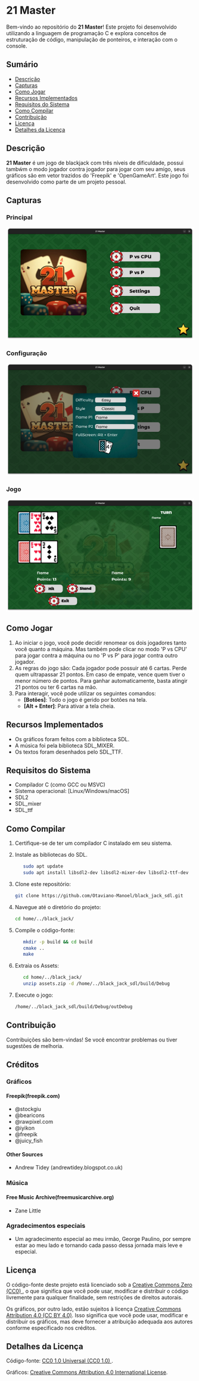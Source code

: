 # 21 Master

Bem-vindo ao repositório do **21 Master**! Este projeto foi desenvolvido utilizando a linguagem de programação C e explora conceitos de estruturação de código, manipulação de ponteiros, e interação com o console.

## Sumário

- [Descrição](#descrição)
- [Capturas](#capturas)
- [Como Jogar](#como-jogar)
- [Recursos Implementados](#recursos-implementados)
- [Requisitos do Sistema](#requisitos-do-sistema)
- [Como Compilar](#como-compilar)
- [Contribuição](#contribuição)
- [Licença](#licença)
- [Detalhes da Licença](#detalhes-da-licença)

## Descrição

**21 Master** é um jogo de blackjack com três níveis de dificuldade, possui tambẃm o modo jogador contra jogador para jogar com seu amigo, seus gráficos são em vetor trazidos do 'Freepik' e 'OpenGameArt'. Este jogo foi desenvolvido como parte de um projeto pessoal.

## Capturas

### Principal
![Tela inicial do jogo.](images/title.png)
### Configuração
![Tela de configurações.](images/menu.png)
### Jogo
![Tela de jogo.](images/game.png)



## Como Jogar

1. Ao iniciar o jogo, você pode decidir renomear os dois jogadores tanto você quanto a máquina. Mas também pode clicar no modo 'P vs CPU' para jogar contra a máquina ou no 'P vs P' para jogar contra outro jogador.
2. As regras do jogo são: Cada jogador pode possuir até 6 cartas. Perde quem ultrapassar 21 pontos. Em caso de empate, vence quem tiver o menor número de pontos. Para ganhar automaticamente, basta atingir 21 pontos ou ter 6 cartas na mão.
3. Para interagir, você pode utilizar os seguintes comandos:
   - **[Botões]**: Todo o jogo é gerido por botões na tela.
   - **[Alt + Enter]**: Para ativar a tela cheia.

## Recursos Implementados

- Os gráficos foram feitos com a biblioteca SDL.
- A música foi pela biblioteca SDL\_MIXER.
- Os textos foram desenhados pelo SDL\_TTF.

## Requisitos do Sistema

- Compilador C (como GCC ou MSVC)
- Sistema operacional: [Linux/Windows/macOS]
- SDL2
- SDL\_mixer
- SDL\_ttf

## Como Compilar

1. Certifique-se de ter um compilador C instalado em seu sistema.

2. Instale as bibliotecas do SDL.
   ```bash (Debian/Ubuntu e derivados)
      sudo apt update
      sudo apt install libsdl2-dev libsdl2-mixer-dev libsdl2-ttf-dev
      ```
3. Clone este repositório:
   ```bash
   git clone https://github.com/Otaviano-Manoel/black_jack_sdl.git
   ```
4. Navegue até o diretório do projeto:
   ```bash
   cd home/../black_jack/
   ```

5. Compile o código-fonte:
   ```bash
      mkdir -p build && cd build
      cmake ..
      make
   ```

6. Extraia os Assets:
   ```bash
      cd home/../black_jack/
      unzip assets.zip -d /home/../black_jack_sdl/build/Debug
   ```

7. Execute o jogo:
   ```bash
   /home/../black_jack_sdl/build/Debug/outDebug
   ```

## Contribuição

Contribuições são bem-vindas! Se você encontrar problemas ou tiver sugestões de melhoria.

## Créditos

### Gráficos
#### Freepik(freepik.com)
- @stockgiu
- @bearicons
- @rawpixel.com
- @iyikon
- @freepik
- @juicy_fish
#### Other Sources
- Andrew Tidey (andrewtidey.blogspot.co.uk)

### Música
#### Free Music Archive(freemusicarchive.org)
- Zane Little

### Agradecimentos especiais
- Um agradecimento especial ao meu irmão, George Paulino, por sempre estar ao meu lado e tornando cada passo dessa jornada mais leve e especial.

## Licença

O código-fonte deste projeto está licenciado sob a [Creative Commons Zero (CC0)
](https://creativecommons.org/publicdomain/zero/1.0/deed.pt-br), o que significa que você pode usar, modificar e distribuir o código livremente para qualquer finalidade, sem restrições de direitos autorais.

Os gráficos, por outro lado, estão sujeitos à licença [Creative Commons Attribution 4.0 (CC BY 4.0)](https://creativecommons.org/licenses/by/4.0/deed.pt-br). Isso significa que você pode usar, modificar e distribuir os gráficos, mas deve fornecer a atribuição adequada aos autores conforme especificado nos créditos.

## Detalhes da Licença

Código-fonte: [CC0 1.0 Universal (CC0 1.0)
](https://creativecommons.org/publicdomain/zero/1.0/deed.pt-br).

Gráficos: [Creative Commons Attribution 4.0 International License](https://creativecommons.org/licenses/by/4.0/deed.pt-br).


